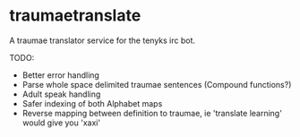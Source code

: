 traumaetranslate
================

A traumae translator service for the tenyks irc bot.

TODO:
* Better error handling
* Parse whole space delimited traumae sentences (Compound functions?)
* Adult speak handling
* Safer indexing of both Alphabet maps
* Reverse mapping between definition to traumae, ie 'translate learning' would give you 'xaxi'
